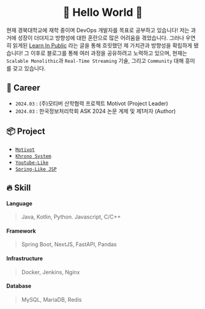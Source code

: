 <div align="center">

# 🎉 Hello World 🎉

</div>

현재 경북대학교에 재학 중이며 DevOps 개발자를 목표로 공부하고 있습니다! 저는 과거에 성장이 더뎌지고 방향성에 대한 혼란으로 많은 어려움을 겪었습니다.
그러나 우연히 읽게된 [Learn In Public](https://www.swyx.io/learn-in-public) 라는 글을 통해 흐릿했던 제 가치관과 방향성을 확립하게 됐습니다! 그 이후로 블로그를 통해 여러 과정을 공유하려고 노력하고 있으며,
현재는 `Scalable Monolithic`과 `Real-Time Streaming` 기술, 그리고 `Community` 대해 흥미를 갖고 있습니다.

## 📜 Career
- `2024.03` : (주)모티버 산학협력 프로젝트 Motivot (Project Leader)
- `2024.03` : 한국정보처리학회 ASK 2024 논문 게제 및 제1저자 (Author)

## 📦 Project
- [`Motivot`](https://github.com/rlaehd62/Motivot)
- [`Khrono System`](https://github.com/rlaehd62/Khrono-System)
- [`Youtube-Like`](https://github.com/rlaehd62/Youtube-Like)
- [`Spring-Like JSP`](https://github.com/rlaehd62/Spring-lke-JSP)

## 🔥 Skill

#### Language
> Java, Kotlin, Python. Javascript, C/C++

#### Framework
> Spring Boot, NextJS, FastAPI, Pandas

#### Infrastructure
> Docker, Jenkins, Nginx

#### Database
> MySQL, MariaDB, Redis
